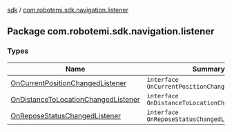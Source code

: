 [sdk](../index.md) / [com.robotemi.sdk.navigation.listener](./index.md)

## Package com.robotemi.sdk.navigation.listener

### Types

| Name | Summary |
|---|---|
| [OnCurrentPositionChangedListener](-on-current-position-changed-listener/index.md) | `interface OnCurrentPositionChangedListener` |
| [OnDistanceToLocationChangedListener](-on-distance-to-location-changed-listener/index.md) | `interface OnDistanceToLocationChangedListener` |
| [OnReposeStatusChangedListener](-on-repose-status-changed-listener/index.md) | `interface OnReposeStatusChangedListener` |
